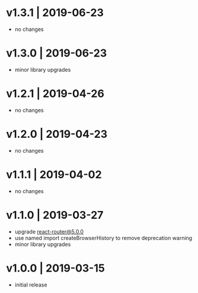 # v1.3.1 | 2019-06-23
* no changes

# v1.3.0 | 2019-06-23
* minor library upgrades

# v1.2.1 | 2019-04-26
* no changes

# v1.2.0 | 2019-04-23
* no changes

# v1.1.1 | 2019-04-02
* no changes

# v1.1.0 | 2019-03-27
* upgrade react-router@5.0.0
* use named import createBrowserHistory to remove deprecation warning
* minor library upgrades

# v1.0.0 | 2019-03-15
* initial release
